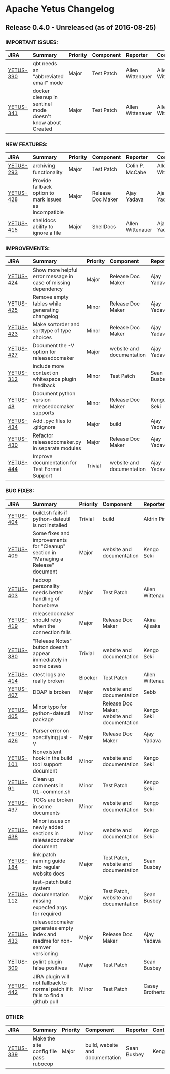 
<!---
# Licensed to the Apache Software Foundation (ASF) under one
# or more contributor license agreements.  See the NOTICE file
# distributed with this work for additional information
# regarding copyright ownership.  The ASF licenses this file
# to you under the Apache License, Version 2.0 (the
# "License"); you may not use this file except in compliance
# with the License.  You may obtain a copy of the License at
#
#     http://www.apache.org/licenses/LICENSE-2.0
#
# Unless required by applicable law or agreed to in writing, software
# distributed under the License is distributed on an "AS IS" BASIS,
# WITHOUT WARRANTIES OR CONDITIONS OF ANY KIND, either express or implied.
# See the License for the specific language governing permissions and
# limitations under the License.
-->
# Apache Yetus Changelog

## Release 0.4.0 - Unreleased (as of 2016-08-25)



### IMPORTANT ISSUES:

| JIRA | Summary | Priority | Component | Reporter | Contributor |
|:---- |:---- | :--- |:---- |:---- |:---- |
| [YETUS-390](https://issues.apache.org/jira/browse/YETUS-390) | qbt needs an "abbreviated email" mode |  Major | Test Patch | Allen Wittenauer | Allen Wittenauer |
| [YETUS-341](https://issues.apache.org/jira/browse/YETUS-341) | docker cleanup in sentinel mode doesn't know about Created |  Major | Test Patch | Allen Wittenauer | Allen Wittenauer |


### NEW FEATURES:

| JIRA | Summary | Priority | Component | Reporter | Contributor |
|:---- |:---- | :--- |:---- |:---- |:---- |
| [YETUS-293](https://issues.apache.org/jira/browse/YETUS-293) | archiving functionality |  Major | Test Patch | Colin P. McCabe | Allen Wittenauer |
| [YETUS-428](https://issues.apache.org/jira/browse/YETUS-428) | Provide fallback option to mark issues as incompatible |  Major | Release Doc Maker | Ajay Yadava | Ajay Yadava |
| [YETUS-415](https://issues.apache.org/jira/browse/YETUS-415) | shelldocs ability to ignore a file |  Major | ShellDocs | Allen Wittenauer | Ajay Yadava |


### IMPROVEMENTS:

| JIRA | Summary | Priority | Component | Reporter | Contributor |
|:---- |:---- | :--- |:---- |:---- |:---- |
| [YETUS-424](https://issues.apache.org/jira/browse/YETUS-424) | Show more helpful error message in case of missing dependency |  Major | Release Doc Maker | Ajay Yadava | Ajay Yadava |
| [YETUS-425](https://issues.apache.org/jira/browse/YETUS-425) | Remove empty tables while generating changelog |  Minor | Release Doc Maker | Ajay Yadava | Ajay Yadava |
| [YETUS-423](https://issues.apache.org/jira/browse/YETUS-423) | Make sortorder and sorttype of type choices |  Minor | Release Doc Maker | Ajay Yadava | Ajay Yadava |
| [YETUS-427](https://issues.apache.org/jira/browse/YETUS-427) | Document the -V option for releasedocmaker |  Major | website and documentation | Ajay Yadava | Ajay Yadava |
| [YETUS-312](https://issues.apache.org/jira/browse/YETUS-312) | include more context on whitespace plugin feedback |  Minor | Test Patch | Sean Busbey | Ajay Yadava |
| [YETUS-48](https://issues.apache.org/jira/browse/YETUS-48) | Document python version releasedocmaker supports |  Minor | Release Doc Maker | Kengo Seki | Ajay Yadava |
| [YETUS-434](https://issues.apache.org/jira/browse/YETUS-434) | Add .pyc files to .gitignore |  Major | build | Ajay Yadava | Ajay Yadava |
| [YETUS-430](https://issues.apache.org/jira/browse/YETUS-430) | Refactor releasedocmaker.py in separate modules |  Major | Release Doc Maker | Ajay Yadava | Ajay Yadava |
| [YETUS-444](https://issues.apache.org/jira/browse/YETUS-444) | Improve documentation for Test Format Support |  Trivial | website and documentation | Ajay Yadava | Ajay Yadava |


### BUG FIXES:

| JIRA | Summary | Priority | Component | Reporter | Contributor |
|:---- |:---- | :--- |:---- |:---- |:---- |
| [YETUS-404](https://issues.apache.org/jira/browse/YETUS-404) | build.sh fails if python-dateutil is not installed |  Trivial | build | Aldrin Piri | Aldrin Piri |
| [YETUS-409](https://issues.apache.org/jira/browse/YETUS-409) | Some fixes and improvements for "Cleanup" section in "Managing a Release" document |  Major | website and documentation | Kengo Seki | Kengo Seki |
| [YETUS-403](https://issues.apache.org/jira/browse/YETUS-403) | hadoop personality needs better handling of homebrew |  Major | Test Patch | Allen Wittenauer | Kengo Seki |
| [YETUS-419](https://issues.apache.org/jira/browse/YETUS-419) | releasedocmaker should retry when the connection fails |  Major | Release Doc Maker | Akira Ajisaka | Akira Ajisaka |
| [YETUS-380](https://issues.apache.org/jira/browse/YETUS-380) | "Release Notes" button doesn't appear immediately in some cases |  Trivial | website and documentation | Kengo Seki | Kengo Seki |
| [YETUS-414](https://issues.apache.org/jira/browse/YETUS-414) | ctest logs are really broken |  Blocker | Test Patch | Allen Wittenauer | Allen Wittenauer |
| [YETUS-407](https://issues.apache.org/jira/browse/YETUS-407) | DOAP is broken |  Major | website and documentation | Sebb | Kengo Seki |
| [YETUS-405](https://issues.apache.org/jira/browse/YETUS-405) | Minor typo for python-dateutil package |  Minor | Release Doc Maker, website and documentation | Kengo Seki | Karen Clark |
| [YETUS-426](https://issues.apache.org/jira/browse/YETUS-426) | Parser error on specifying just -V |  Major | Release Doc Maker | Ajay Yadava | Ajay Yadava |
| [YETUS-101](https://issues.apache.org/jira/browse/YETUS-101) | Nonexistent hook in the build tool support document |  Minor | website and documentation | Kengo Seki | Ajay Yadava |
| [YETUS-91](https://issues.apache.org/jira/browse/YETUS-91) | Clean up comments in 01-common.sh |  Minor | Test Patch | Kengo Seki | Ajay Yadava |
| [YETUS-437](https://issues.apache.org/jira/browse/YETUS-437) | TOCs are broken in some documents |  Minor | website and documentation | Kengo Seki | Ajay Yadava |
| [YETUS-438](https://issues.apache.org/jira/browse/YETUS-438) | Minor issues on newly added sections in releasedocmaker document |  Minor | website and documentation | Kengo Seki | Ajay Yadava |
| [YETUS-184](https://issues.apache.org/jira/browse/YETUS-184) | link patch naming guide into regular website docs |  Major | Test Patch, website and documentation | Sean Busbey | Ajay Yadava |
| [YETUS-112](https://issues.apache.org/jira/browse/YETUS-112) | test-patch build system documentation missing expected args for required |  Major | Test Patch, website and documentation | Sean Busbey | Karen Clark |
| [YETUS-433](https://issues.apache.org/jira/browse/YETUS-433) | releasedocmaker generates empty index and readme for non-semver versioning |  Major | Release Doc Maker | Ajay Yadava | Ajay Yadava |
| [YETUS-309](https://issues.apache.org/jira/browse/YETUS-309) | pylint plugin false positives |  Major | Test Patch | Sean Busbey | Dima Spivak |
| [YETUS-442](https://issues.apache.org/jira/browse/YETUS-442) | JIRA plugin will not fallback to normal patch if it fails to find a github pull |  Minor | Test Patch | Casey Brotherton | Casey Brotherton |


### OTHER:

| JIRA | Summary | Priority | Component | Reporter | Contributor |
|:---- |:---- | :--- |:---- |:---- |:---- |
| [YETUS-339](https://issues.apache.org/jira/browse/YETUS-339) | Make the site config file pass rubocop |  Major | build, website and documentation | Sean Busbey | Kengo Seki |


